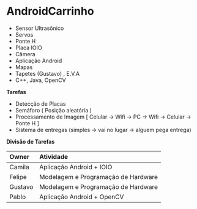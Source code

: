 # AndroidCarrinho

* Sensor Ultrasônico
* Servos
* Ponte H
* Placa IOIO
* Câmera
* Aplicação Android
* Mapas
* Tapetes (Gustavo) , E.V.A
* C++, Java, OpenCV


**Tarefas**
* Detecção de Placas
* Semáforo ( Posição aleatória )
* Processamento de Imagem [ Celular -> Wifi -> PC -> Wifi -> Celular -> Ponte H ]
* Sistema de entregas (simples -> vai no lugar -> alguem pega entrega)

**Divisão de Tarefas**

| Owner     | Atividade     | 
| :------------- | :------------- |
|Camila |Aplicação Android + IOIO |
|Felipe |Modelagem e Programação de Hardware|
|Gustavo|Modelagem e Programação de Hardware|
|Pablo|Aplicação Android + OpenCV|
